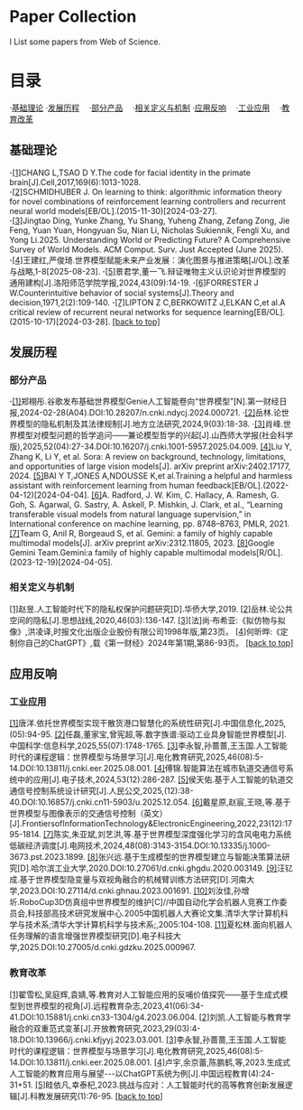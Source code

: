 # Paper Collection
I List some papers from Web of Science.
# 目录
·[基础理论](#基础理论)
·[发展历程](#发展历程)
**$~~~~$**·[部分产品](#部分产品)
**$~~~~$**·[相关定义与机制](#相关定义与机制)
·[应用反响](#应用反响)
**$~~~~$**·[工业应用](#工业应用)
**$~~~~$**·[教育改革](#教育改革)

## 基础理论
**·**[[1]](https://www.cell.com/fulltext/S0092-8674(17)30538-X)CHANG L,TSAO D Y.The code for facial identity in the primate brain[J].Cell,2017,169(6):1013-1028.  
**·**[[2]](https://arxiv.org/abs/1511.09249)SCHMIDHUBER J. On learning to think: algorithmic information theory for novel combinations of reinforcement learning controllers and recurrent neural world models[EB/OL].(2015-11-30)[2024-03-27].  
**·**[[3]](https://arxiv.org/abs/2411.14499)Jingtao Ding, Yunke Zhang, Yu Shang, Yuheng Zhang, Zefang Zong, Jie Feng, Yuan Yuan, Hongyuan Su, Nian Li, Nicholas Sukiennik, Fengli Xu, and Yong Li.2025. Understanding World or Predicting Future? A Comprehensive Survey of World Models. ACM Comput. Surv. Just Accepted (June 2025).  
**·**[[4]](https://kns.cnki.net/kcms2/article/abstract?v=MmR6bzzH81GHLO4x9R2BJGWoix-zbKfrQ887J1HRhdEDbvIRrs3lsBFylzVORyYNVKixo1iFvf3CTq90hhrVpYkWY-9umJQ4QDhTK5vwE6es8hzbK2qIF02YcfFUcr14ddSjTzmSeyHCFT0WsgSgw7AOY1l1YDBk&uniplatform=NZKPT)王建红,严俊琦.世界模型赋能未来产业发展：演化图景与推进策略[J/OL].改革与战略,1-8[2025-08-23].
**·**[[5]](https://kns.cnki.net/kcms2/article/abstract?v=MmR6bzzH81GZRVc-pqZ9nvFp_EQaTaQJtW2crGxWjZ1O7WmYwCtSnYBkHOTEd9Kfh3TZzHlVbfPQVail84ActbDBVFHWoKbBzbi_mOt_M_L3RSaLIGmgxmdwcB2dwUVtt8HtYu0Az6cq0rDE0vNWn5YeAn-p1XKPBa4yP9k8-Uk=&uniplatform=NZKPT)景君学,董一飞.辩证唯物主义认识论对世界模型的通用建构[J].洛阳师范学院学报,2024,43(09):14-19.
**·**[[6]](https://www.sciencedirect.com/science/article/abs/pii/S004016257180001X)FORRESTER J W.Counterintuitive behavior of social systems[J].Theory and decision,1971,2(2):109-140.
**·**[[7]](https://arxiv.org/abs/1506.00019)LIPTON Z C,BERKOWITZ J,ELKAN C,et al.A critical review of recurrent neural networks for sequence learning[EB/OL].(2015-10-17)[2024-03-28].
[[back to top]](#目录)
## 发展历程
### 部分产品
**·**[[1]](https://kns.cnki.net/kcms2/article/abstract?v=MmR6bzzH81FtzSntclUFVZ6mBoRQldvJM-jB_28O6EaXi2C3D3KeyaVPtcMqgc2Zn0GtTBkYeik5U-VnHtxGRXH-A3TAkLfOhN7b2nkZypfBbQMvsO0cNen9xJ4gLc4O-PSZisJQxRo5tDt9mT8Rk6d2AmJ_FO_hIW0JJf_yXFCmAp9CqdPWxw==&uniplatform=NZKPT)郑栩彤.谷歌发布基础世界模型Genie人工智能卷向“世界模型”[N].第一财经日报,2024-02-28(A04).DOI:10.28207/n.cnki.ndycj.2024.000721.
·[[2]](https://kns.cnki.net/kcms2/article/abstract?v=MmR6bzzH81FdR6ZB3lggIPMvEy1ad2K9yerecs78-y2lMPxRtSp4tXipE9oYYi88HIl-g-Qj61mVTFqKDvOAv3cqpJwJTdvKBj_Al0oQrQRC_eUyQnHZA1StQRoo4v5jeNLIok9uhvqPN_QroXqK_yaThp-gVae9uJ1uExVecOo=&uniplatform=NZKPT)岳林.论世界模型的隐私机制及其法律规制[J].地方立法研究,2024,9(03):18-38.
·[[3]](https://kns.cnki.net/kcms2/article/abstract?v=MmR6bzzH81HSpgjUUygyoSEn5pFcgeP7QbEiBP66E4PtM5SWRijebYdmXKCiCSHKlpcwYhMnpgpKSXVh0nQvj51-mm7EswLxq-NfQ73TmOz1A9xz8CX2hSOm02zE-rYRqVeiJ0kdS2lI-m94KBPh-aRyZlcnsLp3ryOY0PIxpGY=&uniplatform=NZKPT)肖峰.世界模型对模型问题的哲学追问——兼论模型哲学的兴起[J].山西师大学报(社会科学版),2025,52(04):27-34.DOI:10.16207/j.cnki.1001-5957.2025.04.009.
[[4]](https://arxiv.org/abs/2402.17177)Liu Y, Zhang K, Li Y, et al. Sora: A review on background, technology, limitations, and opportunities of large vision models[J]. arXiv preprint arXiv:2402.17177, 2024.
[[5]](http://arxiv.org/abs/2204.05862v1)BAI Y T,JONES A,NDOUSSE K,et al.Training a helpful and harmless assistant with reinforcement learning from human feedback[EB/OL].(2022-04-12)[2024-04-04].
[[6]](https://arxiv.org/abs/2103.00020)A. Radford, J. W. Kim, C. Hallacy, A. Ramesh, G. Goh, S. Agarwal, G. Sastry, A. Askell, P. Mishkin, J. Clark, et al., “Learning transferable visual models from natural language supervision,” in International conference on machine learning, pp. 8748–8763, PMLR, 2021.
[[7]](https://arxiv.org/abs/2312.11805)Team G, Anil R, Borgeaud S, et al. Gemini: a family of highly capable multimodal models[J]. arXiv preprint arXiv:2312.11805, 2023.
[[8]](https://arxiv.org/abs/2312.11805)Google Gemini Team.Gemini:a family of highly capable multimodal models[R/OL].(2023-12-19)[2024-04-05].
### 相关定义与机制
[[1]](https://kns.cnki.net/kcms2/article/abstract?v=MmR6bzzH81EP9poP5QJ91F4e34aZ4bJ2esza5aoLmzS3mVVp67JdHgXkkxfbtY68oVRG6WfgRe9mxUXwFBoh7J75xscRq42vSPF1UjyC7VhpRsa2naejx8c4tfr5IP1qc2ZMfL3CyJbgsXojSUuV9BM0e3Zw7IxoSqLVwy0N6Lo=&uniplatform=NZKPT)赵昱.人工智能时代下的隐私权保护问题研究[D].华侨大学,2019.
[[2]](https://kns.cnki.net/kcms2/article/abstract?v=MmR6bzzH81EjGetMV0tWy6zZ2Zsbcckmd9Y4g0jyr4zNIfeRjGXiSuA5dFmzCMRY0pn_mX1IotgPwY2e_uRaXBXOWwyRn-h1qTzImU_XfAQ2Sy7Byyom-cv4O8_BVQ5BlXQSpNd_v3hd8HwPWbia1gJGq7s0DSdkOHOhWDHvFOo=&uniplatform=NZKPT)岳林.论公共空间的隐私[J].思想战线,2020,46(03):136-147.
[[3]](https://book.douban.com/subject/1903170/)[法]尚·布希亚:《拟仿物与拟像》,洪凌译,时报文化出版企业股份有限公司1998年版,第23页。
[[4]]((https://www.yicai.com/vip/news/101955282.html))何昕晔:《定制你自己的ChatGPT》,载《第一财经》2024年第1期,第86-93页。
[[back to top]](#目录)
## 应用反响
### 工业应用
[[1]](https://kns.cnki.net/kcms2/article/abstract?v=MmR6bzzH81E3OkZH0u5Ur65ub89bYKl7FhSBAG5jpOO5OQaeXNyOJ8AOHxCOVOx4_2GDOrekiXj6aKWFD8OdInJLtiQPJi7NBCVDDu-4R-xsbIoPrN5RO-KxzsbjENUZwVWHF-LtwYRPiL_oa-WSd9m_d4JhU1n_wnXF6xpmGYg=&uniplatform=NZKPT)唐洋.依托世界模型实现干散货港口智慧化的系统性研究[J].中国信息化,2025,(05):94-95.
[[2]](https://kns.cnki.net/kcms2/article/abstract?v=MmR6bzzH81HrylM6exuRAgvQ1xUA0DHpLArHHYY2OqlMz4aL4wfiESVOBWd-Y17Bx3kdnf6fuuStIU7lRNmUyl-3U0bR8SIcTi7KdpWFsyy2yVzeXHL1Lku09SiZc-olfg5kKRlwj8SDoZqh8yMYmSIZPe0OV4Kexx7QiVwc_F0=&uniplatform=NZKPT)任磊,董家宝,曾宪超,等.数字族谱:驱动工业具身智能世界模型[J].中国科学:信息科学,2025,55(07):1748-1765.
[[3]](https://kns.cnki.net/kcms2/article/abstract?v=MmR6bzzH81HQrYuprQ_63Y5h5Dl7D0MUE8wB0AJn_gEDEDmgAbX09AxqwbtCQYDUWKhwAuKXIVHZg31fHhE63efyjFd7R3o0hEFq1dOBZerAYK0wg-vkJKJ-uW3zsrT04ZcOY5nOeaiGf7MK_h9spkdha0ytWpFF&uniplatform=NZKPT)李永智,孙蔷蔷,王玉国.人工智能时代的课程逻辑：世界模型与场景学习[J].电化教育研究,2025,46(08):5-14.DOI:10.13811/j.cnki.eer.2025.08.001.
[[4]](https://kns.cnki.net/kcms2/article/abstract?v=MmR6bzzH81HG6sQ-tST2-wj1revEw4024V7RpImZ7XkK5V60WWvYbnyiF7_oQJ3A_8HNWTlqiraMI0_cWOcxGZ4vy92pXJVnHxTdDW0thRgrmLYS3RxUPPZNtxIxoD5Pe2xybBvImKWedZ-K91EepADuWhFhPrXh-q9wYH-4AAM=&uniplatform=NZKPT)傅锦.智能算法在城市轨道交通信号系统中的应用[J].电子技术,2024,53(12):286-287.
[[5]](https://kns.cnki.net/kcms2/article/abstract?v=MmR6bzzH81Ewk9uLE-jwSsMJzTG_wGQRKEB5sgCySWkKRLF2yo59dPwgJvO0o2sx0QPC2i4e2WUfV8ZwE40y_YOP5Loc8BESmqYka2zY1YxkfxxSjI86zpeGi7Oy3n81V-_CTb_yVf_-KolQxw818P69d4L_U7xzu70NmwrSCPs=&uniplatform=NZKPT)侯天佑.基于人工智能的轨道交通信号控制系统设计研究[J].人民公交,2025,(12):38-40.DOI:10.16857/j.cnki.cn11-5903/u.2025.12.054.
[[6]](https://kns.cnki.net/kcms2/article/abstract?v=MmR6bzzH81G1sviewGIjqbdQP6dcW8gxi85_S4Ll9TvbV0J52CYXLEt9EsmSwz9PUJbg4z0pRVB5bn3nJI7fXkZlGpR2EvscLmoJI09hTf9dMukbbR_P4scedEw1BHVa_0uVcvKgEx9up611DCi8f7m-49qjw20L9Xknb9RyNL0=&uniplatform=NZKPT)戴星原,赵宸,王晓,等.基于世界模型与图像表示的交通信号控制（英文）[J].FrontiersofInformationTechnology&ElectronicEngineering,2022,23(12):1795-1814.
[[7]](https://kns.cnki.net/kcms2/article/abstract?v=MmR6bzzH81EmxveQgYmh-XQVdBhN_oQlV_uq0AANGC7lpX-qSchpzmuxS-t256cD_RLRWTLyWKef08JIzZjQyxt7g0z2G9uFH7MdXAN-dECu626IwG7NWnzRbMU2oQgsfZ3FtydR-jCMiLVUG21ioLEFl6P7Y2s7Bl_RSM2ZPFg=&uniplatform=NZKPT)陈实,朱亚斌,刘艺洪,等.基于世界模型深度强化学习的含风电电力系统低碳经济调度[J].电网技术,2024,48(08):3143-3154.DOI:10.13335/j.1000-3673.pst.2023.1899.
[[8]](https://kns.cnki.net/kcms2/article/abstract?v=MmR6bzzH81Hj8dz7AcM6O9I0dY9zd7ySLW--2HJWxxnDu_VOEf--Smi3gUCouz21GM-Fh_1kEDakjEtomc9C5YcVa96wvfvqVKUEIiG_crTtbinlwrmr5QmJ2qvZKZVNVFMFyTH7KvKq6-z4o3nMSI5Vet7Qt1an1P0uUaX3aBY=&uniplatform=NZKPT)张兴远.基于生成模型的世界模型建立与智能决策算法研究[D].哈尔滨工业大学,2020.DOI:10.27061/d.cnki.ghgdu.2020.003149.
[[9]](https://kns.cnki.net/kcms2/article/abstract?v=MmR6bzzH81EAkqg8AHxVKwvljKJDfCQmjWbFo2IXkyhatL-IpkMU4B6_wgU-UW4FRjVAg2NFdfuXwUqXojLTn34plEvy1h27qDfBl7QrHeJt8HeG418zjHIt8X1mPxhiREdi4CYUd1wzJqz-aedTlvdWSwRAcNi-x1CVrFB7Xow=&uniplatform=NZKPT)汪钇成.基于世界模型隐变量与双视角融合的机械臂训练方法研究[D].河南大学,2023.DOI:10.27114/d.cnki.ghnau.2023.001691.
[[10]](https://kns.cnki.net/kcms2/article/abstract?v=MmR6bzzH81EayZzJa2xZw_A7k1Do5offzVtTFI3s07-x_c-U3NQFQ5c1m07z6eQQnoGipC7LTlf5gyjKlSFbhfdH1FJVdeVGvUItjQhSfIHdMIMUd0YIb9vMzErdP5gIb5aZja-_i8gKUr4ax9VcO8zZvSSIg3Ezx_3ZtRCCpJM=&uniplatform=NZKPT)刘汝佳,孙增圻.RoboCup3D仿真组中世界模型的维护[C]//中国自动化学会机器人竞赛工作委员会,科技部高技术研究发展中心.2005中国机器人大赛论文集.清华大学计算机科学与技术系;清华大学计算机科学与技术系;,2005:104-108.
[[11]](https://kns.cnki.net/kcms2/article/abstract?v=MmR6bzzH81Fbm7s0yeNZIbwsDSQEd_oYY3QXXviQqf-MzC1gSaHQQuxj1Bi68KdcczdjLHjVnKSClxDIBsGQOWdTc29ltzJNaMo_La4gSqv-h5utFLWbuULv7Tt1wjBcMXsUvT8UStD30EWaYH11KFzdM59NpZeruaF6KlW3vVA=&uniplatform=NZKPT)夏松林.面向机器人任务理解的语言增强世界模型研究[D].电子科技大学,2025.DOI:10.27005/d.cnki.gdzku.2025.000967.
### 教育改革
[[1]](https://kns.cnki.net/kcms2/article/abstract?v=MmR6bzzH81G5qxHMX3Zxt4wTUm3vn5Tz7OuNz8QADZuLbAGiPzOsWRml0C7X0bsA8I-g7_39PNqaCr70ukl6k7xs_ELGLV-OOCK3A82mduFLHYU_c7SywR0L_8-eKTHVedf4iqwo3sL0Y3Lx8GEf-WeB9K8_ZNyR6rC7ZYnhZlQ=&uniplatform=NZKPT)翟雪松,吴庭辉,袁婧,等.教育对人工智能应用的反哺价值探究——基于生成式模型到世界模型的视角[J].远程教育杂志,2023,41(06):34-41.DOI:10.15881/j.cnki.cn33-1304/g4.2023.06.004.
[[2]](https://kns.cnki.net/kcms2/article/abstract?v=MmR6bzzH81FywfNFdtlMF6C4Qv1RP0QZzTd_Wc3LJxX8AjRm2432t18nvSUSTrJSCGuDDKVQ_7ymQ-2s9pXSZuRN8a8vyQeRK4vFNd4D5qsEHEY5spRyPoMAeW9OfT-0vRyXrlHX_bZdQyKSxcK_b5XrZAyUVUn1rPZR5cnqcVg=&uniplatform=NZKPT)刘凯.人工智能与教育学融合的双重范式变革[J].开放教育研究,2023,29(03):4-18.DOI:10.13966/j.cnki.kfjyyj.2023.03.001.
[[3]](https://kns.cnki.net/kcms2/article/abstract?v=MmR6bzzH81G0f58Og3KjllSHEVqJrzLZP6dZVGA6--UxPXH_WNOaec0Qk97bgkrJuE0xweTPohv8BCtMvCxRQ04o76eoeTioPl1mBhi4kSnoW8P2ccg9QA5cw6nxUvwTraIUzrAGprjrZsrhfFdsPJG__QhmAPKI&uniplatform=NZKPT)李永智,孙蔷蔷,王玉国.人工智能时代的课程逻辑：世界模型与场景学习[J].电化教育研究,2025,46(08):5-14.DOI:10.13811/j.cnki.eer.2025.08.001.
[[4]](https://kns.cnki.net/kcms2/article/abstract?v=MmR6bzzH81EWf3aROEjsBAg5qnB2ayjI-aTJ7pehXrVh8a9Ppt_a3BNLCgCZjcMndQctaCrh2rh8s_zqQi-cwyjsMI6IK6IdTcfybQ-vzN6_gHOymKEOyv4_U8OWLQ4rEmPZ879NeaLGKUZN_f1dXY7rxxsOvro4VFOBGY_FMS4=&uniplatform=NZKPT)卢宇,余京蕾,陈鹏鹤,等,2023.生成式人工智能的教育应用与展望---以ChatGPT系统为例[J].中国远程教育(4):24-31+51.
[[5]](https://kns.cnki.net/kcms2/article/abstract?v=MmR6bzzH81Elru8rH4Oq3QE0KXhrMlTRPR74NPgdLPgfy1atEa0ZzDjVMhXyBH1nwRppRquBQLWqx4ugF1RcAzKlKKiN4B87hu6HS8DyPi2LwvWXPqgPAk0rdAuZCnkpluqGwIM-OQJrRJsQs1FeZM12GMCiiqVFotx5QKtaBeo=&uniplatform=NZKPT)眭依凡,幸泰杞,2023.挑战与应对：人工智能时代的高等教育创新发展逻辑[J].科教发展研究(1):76-95.
[[back to top]](#目录)
